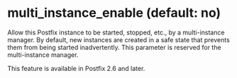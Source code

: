 # multi_instance_enable (default: no)
 Allow this Postfix instance to be started, stopped, etc., by a
multi-instance manager. By default, new instances are created in
a safe state that prevents them from being started inadvertently.
This parameter is reserved for the multi-instance manager. 


 This feature is available in Postfix 2.6 and later. 


